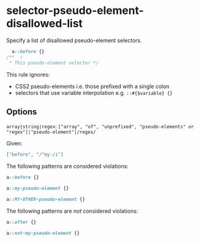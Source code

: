 # selector-pseudo-element-disallowed-list

Specify a list of disallowed pseudo-element selectors.

<!-- prettier-ignore -->
```css
  a::before {}
/**  ↑
 * This pseudo-element selector */
```

This rule ignores:

- CSS2 pseudo-elements i.e. those prefixed with a single colon
- selectors that use variable interpolation e.g. `::#{$variable} {}`

## Options

`array|string|regex`: `["array", "of", "unprefixed", "pseudo-elements" or "regex"]|"pseudo-element"|/regex/`

Given:

```json
["before", "/^my-/i"]
```

The following patterns are considered violations:

<!-- prettier-ignore -->
```css
a::before {}
```

<!-- prettier-ignore -->
```css
a::my-pseudo-element {}
```

<!-- prettier-ignore -->
```css
a::MY-OTHER-pseudo-element {}
```

The following patterns are _not_ considered violations:

<!-- prettier-ignore -->
```css
a::after {}
```

<!-- prettier-ignore -->
```css
a::not-my-pseudo-element {}
```
